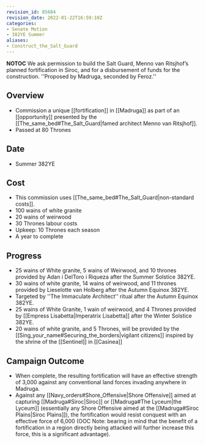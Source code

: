 ```yaml
---
revision_id: 85684
revision_date: 2022-01-22T16:59:10Z
categories:
- Senate Motion
- 382YE Summer
aliases:
- Construct_the_Salt_Guard
---
```



__NOTOC__
We ask permission to build the Salt Guard, Menno van Ritsjhof’s planned fortification in Siroc, and for a disbursement of funds for the construction.
''Proposed by Madruga, seconded by Feroz.''
## Overview
* Commission a unique [[fortification]] in [[Madruga]] as part of an [[opportunity]] presented by the [[The_same_bed#The_Salt_Guard|famed architect Menno van Ritsjhof]].
* Passed at 80 Thrones
## Date
* Summer 382YE
## Cost
* This commission uses [[The_same_bed#The_Salt_Guard|non-standard costs]].
* 100 wains of white granite
* 20 wains of weirwood
* 30 Thrones labour costs
* Upkeep: 10 Thrones each season
* A year to complete
## Progress
* 25 wains of White granite, 5 wains of Weirwood, and 10 thrones provided by Adan i DelToro i Riqueza after the Summer Solstice 382YE.
* 30 wains of white granite, 14 wains of weirwood, and 11 thrones provided by Lieselotte van Holberg after the Autumn Equinox 382YE.
* Targeted by ''The Immaculate Architect'' ritual after the Autumn Equinox 382YE.
* 25 wains of White Granite, 1 wain of weirwood, and 4 Thrones provided by [[Empress Lisabetta|Imperatrix Lisabetta]] after the Winter Solstice 382YE.
* 20 wains of white granite, and 5 Thrones, will be provided by the [[Sing_your_name#Securing_the_borders|vigilant citizens]] inspired by the shrine of the [[Sentinel]] in [[Casinea]]

## Campaign Outcome
* When complete, the resulting fortification will have an effective strength of 3,000 against any conventional land forces invading anywhere in Madruga. 
* Against any [[Navy_orders#Shore_Offensive|Shore Offensive]] aimed at capturing [[Madruga#Siroc|Siroc]] or [[Madruga#The Lyceum|the Lyceum]] (essentially any Shore Offensive aimed at the [[Madruga#Siroc Plains|Siroc Plains]]), the fortification would resist conquest with an effective force of 6,000 (OOC Note: bearing in mind that the benefit of a fortification in a region directly being attacked will further increase this force, this is a significant advantage).